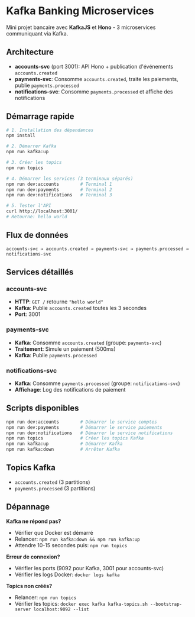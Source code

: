 # Kafka Banking Microservices

Mini projet bancaire avec **KafkaJS** et **Hono** - 3 microservices communiquant via Kafka.

## Architecture

- **accounts-svc** (port 3001): API Hono + publication d'événements `accounts.created`
- **payments-svc**: Consomme `accounts.created`, traite les paiements, publie `payments.processed`  
- **notifications-svc**: Consomme `payments.processed` et affiche des notifications

## Démarrage rapide

```bash
# 1. Installation des dépendances
npm install

# 2. Démarrer Kafka
npm run kafka:up

# 3. Créer les topics
npm run topics

# 4. Démarrer les services (3 terminaux séparés)
npm run dev:accounts        # Terminal 1
npm run dev:payments        # Terminal 2  
npm run dev:notifications   # Terminal 3

# 5. Tester l'API
curl http://localhost:3001/
# Retourne: hello world
```

## Flux de données

```
accounts-svc → accounts.created → payments-svc → payments.processed → notifications-svc
```

## Services détaillés

### accounts-svc
- **HTTP**: `GET /` retourne `"hello world"`
- **Kafka**: Publie `accounts.created` toutes les 3 secondes
- **Port**: 3001

### payments-svc  
- **Kafka**: Consomme `accounts.created` (groupe: `payments-svc`)
- **Traitement**: Simule un paiement (500ms)
- **Kafka**: Publie `payments.processed`

### notifications-svc
- **Kafka**: Consomme `payments.processed` (groupe: `notifications-svc`) 
- **Affichage**: Log des notifications de paiement

## Scripts disponibles

```bash
npm run dev:accounts        # Démarrer le service comptes
npm run dev:payments        # Démarrer le service paiements  
npm run dev:notifications   # Démarrer le service notifications
npm run topics              # Créer les topics Kafka
npm run kafka:up            # Démarrer Kafka
npm run kafka:down          # Arrêter Kafka
```

## Topics Kafka

- `accounts.created` (3 partitions)
- `payments.processed` (3 partitions)

## Dépannage

**Kafka ne répond pas?**
- Vérifier que Docker est démarré
- Relancer: `npm run kafka:down && npm run kafka:up`
- Attendre 10-15 secondes puis: `npm run topics`

**Erreur de connexion?**  
- Vérifier les ports (9092 pour Kafka, 3001 pour accounts-svc)
- Vérifier les logs Docker: `docker logs kafka`

**Topics non créés?**
- Relancer: `npm run topics`
- Vérifier les topics: `docker exec kafka kafka-topics.sh --bootstrap-server localhost:9092 --list`
